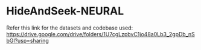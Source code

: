 # HideAndSeek-NEURAL

Refer this link for the datasets and codebase used: https://drive.google.com/drive/folders/1U7cgLzpbvC1jo48a0Lb3_2gpDb_nSbGl?usp=sharing
